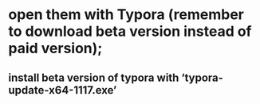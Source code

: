 # open them with Typora (remember to download beta version instead of paid version); 

## install beta version of typora with ‘typora-update-x64-1117.exe’
